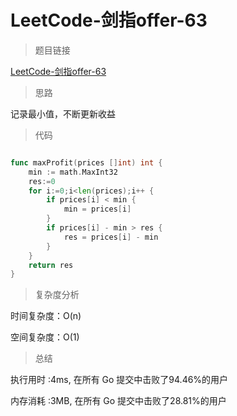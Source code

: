 # LeetCode-剑指offer-63

>题目链接

[LeetCode-剑指offer-63](https://leetcode-cn.com/problems/gu-piao-de-zui-da-li-run-lcof/)

> 思路

记录最小值，不断更新收益

>代码

```go

func maxProfit(prices []int) int {
    min := math.MaxInt32
    res:=0
    for i:=0;i<len(prices);i++ {
        if prices[i] < min {
            min = prices[i]
        }
        if prices[i] - min > res {
            res = prices[i] - min
        }
    }
    return res
}

```

>复杂度分析

时间复杂度：O(n)

空间复杂度：O(1)

>总结

执行用时 :4ms, 在所有 Go 提交中击败了94.46%的用户

内存消耗 :3MB, 在所有 Go 提交中击败了28.81%的用户
